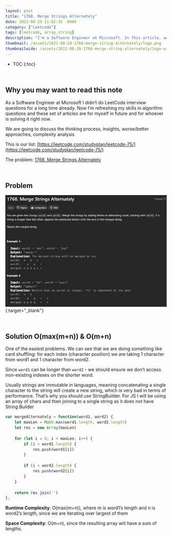 ```yaml
---
layout: post
title: "1768. Merge Strings Alternately"
date: 2022-08-29 11:02:35 -0000
category: ["Leetcode"]
tags: [leetcode, array_string]
description: "I'm a Software Engineer at Microsoft. In this article, we will review, solve, and analyze LeetCode questions. Today, we are tackling an easy problem called '1768. Merge Strings Alternately'. We will solve it using different approaches: brute force and an optimized solution, and then analyze their time and space complexity."
thumbnail: /assets/2022-08-29-1768-merge-string-alternately/logo.png
thumbnailwide: /assets/2022-08-29-1768-merge-string-alternately/logo-wide.png
---
```


* TOC
{:toc}


<br>

## **Why you may want to read this note**

As a Software Engineer at Microsoft I didn’t do LeetCode interview questions for a long time already. Now I’m refreshing my skills in algorithm questions and these set of articles are for myself in future and for whoever is solving it right now. 
 
We are going to discuss the thinking process, insights, worse/better approaches, complexity analysis 


This is our list: [https://leetcode.com/studyplan/leetcode-75/](https://leetcode.com/studyplan/leetcode-75/)

The problem:  [1768. Merge Strings Alternately](https://leetcode.com/problems/merge-strings-alternately/?envType=study-plan-v2&envId=leetcode-75) 



<br>

## **Problem**


[![alt_text](/assets/2022-08-29-1768-merge-string-alternately/image1.png "image_tooltip")](/assets/2022-08-29-1768-merge-string-alternately/image1.png "image_tooltip"){:target="_blank"}




<br>

## **Solution O(max(m+n)) & O(m+n)**

One of the easiest problems. We can see that we are doing something like card shuffling: for each index (character position) we are taking 1 character from word1 and 1 character from word2.

Since `word1` can be longer than `word2` - we should ensure we don’t access non-existing indexes on the shorter word.
 
Usually strings are immutable in languages, meaning concatenating a single character to the string will create a new string, which is very bad in terms of performance. That’s why you should use StringBuilder. For JS I will be using an array of chars and then joining to a single string as it does not have String Builder

```js
var mergeAlternately = function(word1, word2) {
    let maxLen = Math.max(word1.length, word2.length)
    let res = new Array(maxLen)

    for (let i = 0; i < maxLen; i++) {
        if (i < word1.length) {
            res.push(word1[i])
        }

        if (i < word2.length) {
            res.push(word2[i])
        }
    }

    return res.join('')
};
```

**Runtime Complexity**: O(max(m+n)), where m is word1’s length and n is word2’s length, since we are iterating over largest of them

**Space Complexity**: O(m+n), since the resulting array will have a sum of lengths.
